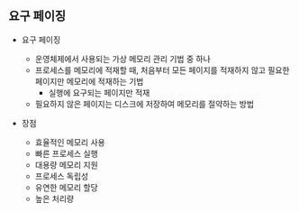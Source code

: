 ## 요구 페이징
- 요구 페이징
    - 운영체제에서 사용되는 가상 메모리 관리 기법 중 하나
    - 프로세스를 메모리에 적재할 때, 처음부터 모든 페이지를 적재하지 않고 필요한 페이지만 메모리에 적재하는 기법
        - 실행에 요구되는 페이지만 적재
    - 필요하지 않은 페이지는 디스크에 저장하여 메모리를 절약하는 방법
      
- 장점
    - 효율적인 메모리 사용
    - 빠른 프로세스 실행
    - 대용량 메모리 지원
    - 프로세스 독립성
    - 유연한 메모리 할당
    - 높은 처리량
